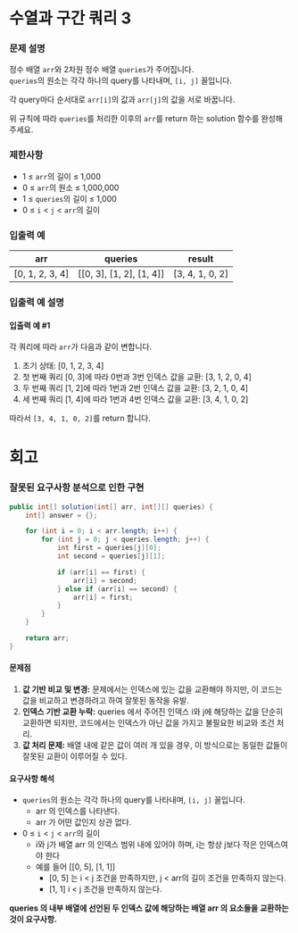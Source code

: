# 수열과 구간 쿼리 3
### 문제 설명
정수 배열 `arr`와 2차원 정수 배열 `queries`가 주어집니다.  
`queries`의 원소는 각각 하나의 query를 나타내며, `[i, j]` 꼴입니다.

각 query마다 순서대로 `arr[i]`의 값과 `arr[j]`의 값을 서로 바꿉니다.

위 규칙에 따라 `queries`를 처리한 이후의 `arr`를 return 하는 solution 함수를 완성해 주세요.

### 제한사항
- 1 ≤ `arr`의 길이 ≤ 1,000
- 0 ≤ `arr`의 원소 ≤ 1,000,000
- 1 ≤ `queries`의 길이 ≤ 1,000
- 0 ≤ `i` < `j` < `arr`의 길이

### 입출력 예

| arr             | queries                  | result          |
|-----------------|--------------------------|-----------------|
| [0, 1, 2, 3, 4] | [[0, 3], [1, 2], [1, 4]] | [3, 4, 1, 0, 2] |

### 입출력 예 설명
#### 입출력 예 #1
각 쿼리에 따라 `arr`가 다음과 같이 변합니다.

1. 초기 상태: [0, 1, 2, 3, 4]
2. 첫 번째 쿼리 [0, 3]에 따라 0번과 3번 인덱스 값을 교환: [3, 1, 2, 0, 4]
3. 두 번째 쿼리 [1, 2]에 따라 1번과 2번 인덱스 값을 교환: [3, 2, 1, 0, 4]
4. 세 번째 쿼리 [1, 4]에 따라 1번과 4번 인덱스 값을 교환: [3, 4, 1, 0, 2]

따라서 `[3, 4, 1, 0, 2]`를 return 합니다.
# 회고
### 잘못된 요구사항 분석으로 인한 구현
```java
public int[] solution(int[] arr, int[][] queries) {
    int[] answer = {};

    for (int i = 0; i < arr.length; i++) {
        for (int j = 0; j < queries.length; j++) {
            int first = queries[j][0];
            int second = queries[j][1];

            if (arr[i] == first) {
                arr[i] = second;
            } else if (arr[i] == second) {
                arr[i] = first;
            }
        }
    }

    return arr;
}
```
#### 문제점
1. **값 기반 비교 및 변경:** 문제에서는 인덱스에 있는 값을 교환해야 하지만, 이 코드는 값을 비교하고 변경하려고 하여 잘못된 동작을 유발.
2. **인덱스 기반 교환 누락:** queries 에서 주어진 인덱스 i와 j에 해당하는 값을 단순히 교환하면 되지만, 코드에서는 인덱스가 아닌 값을 가지고 불필요한 비교와 조건 처리.
3. **값 처리 문제:** 배열 내에 같은 값이 여러 개 있을 경우, 이 방식으로는 동일한 값들이 잘못된 교환이 이루어질 수 있다.
#### 요구사항 해석
- `queries`의 원소는 각각 하나의 query를 나타내며, `[i, j]` 꼴입니다.
  - arr 의 인덱스를 나타낸다. 
  - arr 가 어떤 값인지 상관 없다.
- 0 ≤ `i` < `j` < `arr`의 길이
  - i와 j가 배열 arr 의 인덱스 범위 내에 있어야 하며, i는 항상 j보다 작은 인덱스여야 한다
  - 예를 들어 [[0, 5], [1, 1]]
    - [0, 5] 는 i < j 조건을 만족하지만, j < arr의 길이 조건을 만족하지 않는다.
    - [1, 1] i < j 조건을 만족하지 않는다.  

**queries 의 내부 배열에 선언된 두 인덱스 값에 해당하는 배열 arr 의 요소들을 교환하는 것이 요구사항.**